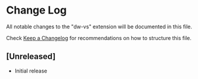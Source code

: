 # Change Log

All notable changes to the "dw-vs" extension will be documented in this file.

Check [Keep a Changelog](http://keepachangelog.com/) for recommendations on how to structure this file.

## [Unreleased]

- Initial release
